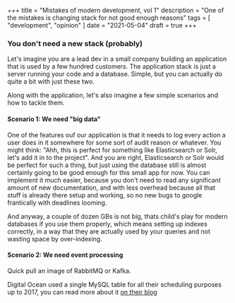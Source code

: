 +++
title = "Mistakes of modern development, vol 1"
description = "One of the mistakes is changing stack for not good enough reasons"
tags = [
  "development",
  "opinion"
]
date = "2021-05-04"
draft = true
+++

### You don't need a new stack (probably)

Let's imagine you are a lead dev in a small company building an application that
is used by a few hundred customers.
The application stack is just a server running your code and a database.
Simple, but you can actually do quite a bit with just these two.

Along with the application, let's also imagine a few simple scenarios and how to
tackle them.

#### Scenario 1: We need "big data"

One of the features ouf our application is that it needs to log every action a
user does in it somewhere for some sort of audit reason or whatever.
You might think: "Ahh, this is perfect for something like Elasticsearch or Solr,
let's add it in to the project".
And you are right, Elasticsearch or Solr would be perfect for such a thing, but
just using the database still is almost certainly going to be good enough for
this small app for now.
You can implement it much easier, because you don't need to read any significant
amount of new documentation, and with less overhead because all that stuff is
already there setup and working, so no new bugs to google frantically with
deadlines looming.

And anyway, a couple of dozen GBs is not big, thats child's play for modern
databases if you use them properly, which means setting up indexes correctly, in
a way that they are actually used by your queries and not wasting space by
over-indexing.

#### Scenario 2: We need event processing

Quick pull an image of RabbitMQ or Kafka.

Digital Ocean used a single MySQL table for all their scheduling purposes up to
2017, you can read more about
it [on their blog](https://www.digitalocean.com/blog/from-15-000-database-connections-to-under-100-digitaloceans-tale-of-tech-debt/)


